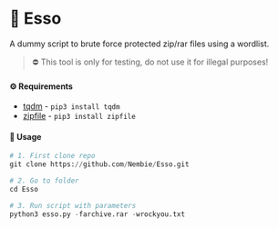 # 🔐 Esso
A dummy script to brute force protected zip/rar files using a wordlist.

> ⛔️ This tool is only for testing, do not use it for illegal purposes!


#### ⚙️ Requirements

- [tqdm](https://pypi.org/project/tqdm/) - `pip3 install tqdm`
- [zipfile](https://pypi.org/project/zipfile36/) - `pip3 install zipfile`

#### 🔩 Usage

```python
# 1. First clone repo
git clone https://github.com/Nembie/Esso.git

# 2. Go to folder
cd Esso

# 3. Run script with parameters
python3 esso.py -farchive.rar -wrockyou.txt
```
